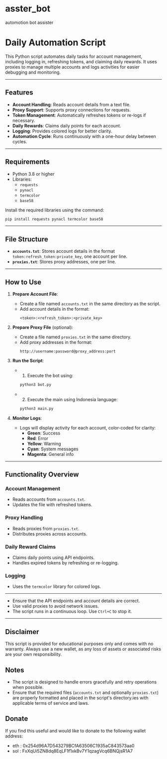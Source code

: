 # asster_bot
automotion bot assister

# Daily Automation Script

This Python script automates daily tasks for account management, including logging in, refreshing tokens, and claiming daily rewards. It uses proxies to manage multiple accounts and logs activities for easier debugging and monitoring.

---

## Features

- **Account Handling**: Reads account details from a text file.
- **Proxy Support**: Supports proxy connections for requests.
- **Token Management**: Automatically refreshes tokens or re-logs if necessary.
- **Daily Rewards**: Claims daily points for each account.
- **Logging**: Provides colored logs for better clarity.
- **Automation Cycle**: Runs continuously with a one-hour delay between cycles.
---

## Requirements

- Python 3.8 or higher
- Libraries:
  - `requests`
  - `pynacl`
  - `termcolor`
  - `base58`

Install the required libraries using the command:

```bash
pip install requests pynacl termcolor base58
```

---

## File Structure

- **`accounts.txt`**: Stores account details in the format `token:refresh_token:private_key`, one account per line.
- **`proxies.txt`**: Stores proxy addresses, one per line.

---

## How to Use

1. **Prepare Account File**:
   - Create a file named `accounts.txt` in the same directory as the script.
   - Add account details in the format:
     ```
     <token>:<refresh_token>:<private_key>
     ```

2. **Prepare Proxy File** (optional):
   - Create a file named `proxies.txt` in the same directory.
   - Add proxy addresses in the format:
     ```
     http://username:password@proxy_address:port
     ```

3. **Run the Script**:
   - 1. Execute the bot using:
     ```bash
     python3 bot.py 
     ```
   - 2. Execute the main using Indonesia language:
     ```bash
     python3 main.py 
     ```

4. **Monitor Logs**:
   - Logs will display activity for each account, color-coded for clarity:
     - **Green**: Success
     - **Red**: Error
     - **Yellow**: Warning
     - **Cyan**: System messages
     - **Magenta**: General info

---

## Functionality Overview

### Account Management
- Reads accounts from `accounts.txt`.
- Updates the file with refreshed tokens.

### Proxy Handling
- Reads proxies from `proxies.txt`.
- Distributes proxies across accounts.

### Daily Reward Claims
- Claims daily points using API endpoints.
- Handles expired tokens by refreshing or re-logging.

### Logging
- Uses the `termcolor` library for colored logs.

---

- Ensure that the API endpoints and account details are correct.
- Use valid proxies to avoid network issues.
- The script runs in a continuous loop. Use `Ctrl+C` to stop it.

---


## Disclaimer
This script is provided for educational purposes only and comes with no warranty. Always use a new wallet, as any loss of assets or associated risks are your own responsibility.

## Notes
- The script is designed to handle errors gracefully and retry operations when possible.
- Ensure that the required files (`accounts.txt` and optionally `proxies.txt`) are properly formatted and placed in the script's directory.ies with applicable terms of service and laws.


## Donate
If you find this useful and would like to donate to the following wallet address:
- eth : 0x254d96A7D543279BCfA63506C1935aC843573aa0
- sol : FxXqUi5ZN8dq8EqLF1f1xkBv7Y1qzagVcq6BNQjsR1A7